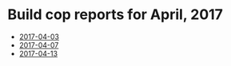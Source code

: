 # Build cop reports for April, 2017

* [2017-04-03](https://bitbucket.org/osrf/gazebo/wiki/buildcop/2017/04/03)
* [2017-04-07](https://bitbucket.org/osrf/gazebo/wiki/buildcop/2017/04/07)
* [2017-04-13](https://bitbucket.org/osrf/gazebo/wiki/buildcop/2017/04/13)